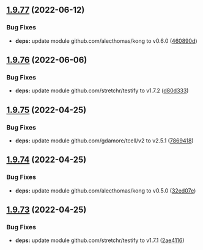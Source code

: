 ## [1.9.77](https://github.com/dds/aoc2020/compare/v1.9.76...v1.9.77) (2022-06-12)


### Bug Fixes

* **deps:** update module github.com/alecthomas/kong to v0.6.0 ([460890d](https://github.com/dds/aoc2020/commit/460890dfd415dfd6e2e3ea9cd8df81d7d1f5e8f7))



## [1.9.76](https://github.com/dds/aoc2020/compare/v1.9.75...v1.9.76) (2022-06-06)


### Bug Fixes

* **deps:** update module github.com/stretchr/testify to v1.7.2 ([d80d333](https://github.com/dds/aoc2020/commit/d80d33366f4349110d17a49d6087768ef14b4072))



## [1.9.75](https://github.com/dds/aoc2020/compare/v1.9.74...v1.9.75) (2022-04-25)


### Bug Fixes

* **deps:** update module github.com/gdamore/tcell/v2 to v2.5.1 ([7869418](https://github.com/dds/aoc2020/commit/78694189ef45482cde89d2f3e4eef558883ec859))



## [1.9.74](https://github.com/dds/aoc2020/compare/v1.9.73...v1.9.74) (2022-04-25)


### Bug Fixes

* **deps:** update module github.com/alecthomas/kong to v0.5.0 ([32ed07e](https://github.com/dds/aoc2020/commit/32ed07e5638339ed8b73d24107a3cb2383b8a0a1))



## [1.9.73](https://github.com/dds/aoc2020/compare/v1.9.72...v1.9.73) (2022-04-25)


### Bug Fixes

* **deps:** update module github.com/stretchr/testify to v1.7.1 ([2ae4116](https://github.com/dds/aoc2020/commit/2ae41160aeb79fb0695f33307731dfe60a81c9af))



